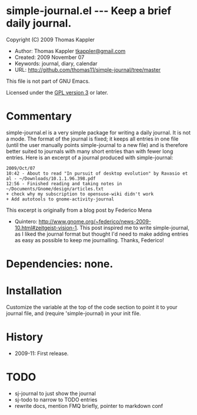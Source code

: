 # simple-journal.el --- Keep a brief daily journal.

Copyright (C) 2009 Thomas Kappler

* Author: Thomas Kappler <tkappler@gmail.com>
* Created: 2009 November 07
* Keywords: journal, diary, calendar
* URL: <http://github.com/thomas11/simple-journal/tree/master>

This file is not part of GNU Emacs.

Licensed under the [GPL version 3](http://www.gnu.org/licenses/) or later.

# Commentary

simple-journal.el is a very simple package for writing a daily
journal. It is not a mode. The format of the journal is fixed; it
keeps all entries in one file (until the user manually points
simple-journal to a new file) and is therefore better suited to
journals with many short entries than with fewer long entries. Here
is an excerpt of a journal produced with simple-journal:

    2009/Oct/07
    10:42 - About to read "In pursuit of desktop evolution" by Ravasio et al - ~/Downloads/10.1.1.96.398.pdf 
    12:56 - Finished reading and taking notes in ~/Documents/Gnome/design/articles.txt
    + check why my subscription to opensuse-wiki didn't work
    + Add autotools to gnome-activity-journal

This excerpt is originally from a blog post by Federico Mena
* Quintero:
<http://www.gnome.org/~federico/news-2009-10.html#zeitgeist-vision-1>. This
post inspired me to write simple-journal, as I liked the journal
format but thought I'd need to make adding entries as easy as
possible to keep me journalling. Thanks, Federico!


# Dependencies: none.

# Installation
Customize the variable at the top of the code section to point it
to your journal file, and (require 'simple-journal) in your init
file.

# History
* 2009-11:    First release.

# TODO
- sj-journal to just show the journal
- sj-todo to narrow to TODO entries
- rewrite docs, mention FMQ briefly, pointer to markdown conf


